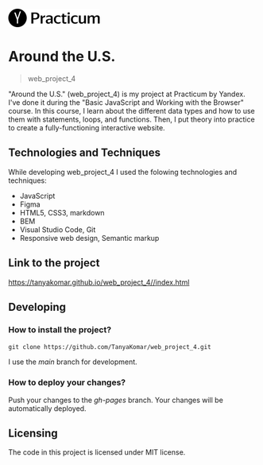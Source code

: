 ![Logo of the project](./src/images/project_logo.png)

# Around the U.S.
> web_project_4

"Around the U.S." (web_project_4) is my project at Practicum by Yandex. I've done it during the "Basic JavaScript and Working with the Browser" course. 
In this course, I learn about the different data types and how to use them with statements, loops, and functions. Then, I put theory into practice to create a fully-functioning interactive website.

## Technologies and Techniques

While developing web_project_4 I used the folowing technologies and techniques:
* JavaScript
* Figma
* HTML5, CSS3, markdown
* BEM
* Visual Studio Code, Git 
* Responsive web design, Semantic markup

## Link to the project

https://tanyakomar.github.io/web_project_4//index.html

## Developing

 ### How to install the project?
```
git clone https://github.com/TanyaKomar/web_project_4.git
```
I use the _main_ branch for development.
 
 ### How to deploy your changes?
Push your changes to the _gh-pages_ branch. Your changes will be automatically deployed. 

## Licensing

The code in this project is licensed under MIT license.